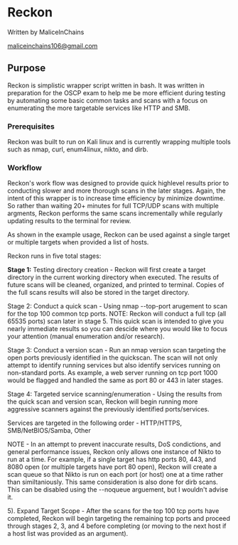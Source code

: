 # Reckon
Written by MaliceInChains

maliceinchains106@gmail.com

## Purpose
Reckon is simplistic wrapper script written in bash. It was written in preparation for the OSCP exam to help me be more efficient during testing by automating some basic common tasks and scans with a focus on enumerating the more targetable services like HTTP and SMB. 

### Prerequisites
Reckon was built to run on Kali linux and is currently wrapping multiple tools such as nmap, curl, enum4linux, nikto, and dirb.

### Workflow
Reckon's work flow was designed to provide quick highlevel results prior to conducting slower and more thorough scans in the later stages. Again, the intent of this wrapper is to increase time efficiency by minimize downtime. So rather than waiting 20+ minutes for full TCP/UDP scans with multiple argments, Reckon performs the same scans incrementally while regularly updating results to the terminal for review.

As shown in the example usage, Reckon can be used against a single target or multiple targets when provided a list of hosts. 

Reckon runs in five total stages:

  <b>Stage 1:</b> Testing directory creation - Reckon will first create a target directory in the current working directory when executed. The results of future scans will be cleaned, organized, and printed to terminal. Copies of the full scans results will also be stored in the target directory.

  Stage 2: Conduct a quick scan - Using nmap --top-port arugement to scan for the top 100 common tcp ports. NOTE: Reckon will conduct a full tcp (all 65535 ports) scan later in stage 5. This quick scan is intended to give you nearly immediate results so you can descide where you would like to focus your attention (manual enumeration and/or research).

  Stage 3: Conduct a version scan - Run an nmap version scan targeting the open ports previously identified in the quickscan. The scan will not only attempt to identify running services but also identify services running on non-standard ports. As example, a web server running on tcp port 1000 would be flagged and handled the same as port 80 or 443 in later stages.

  Stage 4: Targeted service scanning/enumeration - Using the results from the quick scan and version scan, Reckon will begin running more aggressive scanners against the previously identified ports/services.

Services are targeted in the following order - HTTP/HTTPS, SMB/NetBIOS/Samba, Other

NOTE - In an attempt to prevent inaccurate results, DoS condictions, and general performance issues, Reckon only allows one instance of Nikto to run at a time. For example, if a single target has http ports 80, 443, and 8080 open (or multiple targets have port 80 open), Reckon will create a scan queue so that Nikto is run on each port (or host) one at a time rather than similtaniously. This same consideration is also done for dirb scans. This can be disabled using the --noqueue arguement, but I wouldn't advise it.

5). Expand Target Scope - After the scans for the top 100 tcp ports have completed, Reckon will begin targeting the remaining tcp ports and proceed through stages 2, 3, and 4 before completing (or moving to the next host if a host list was provided as an argument).
